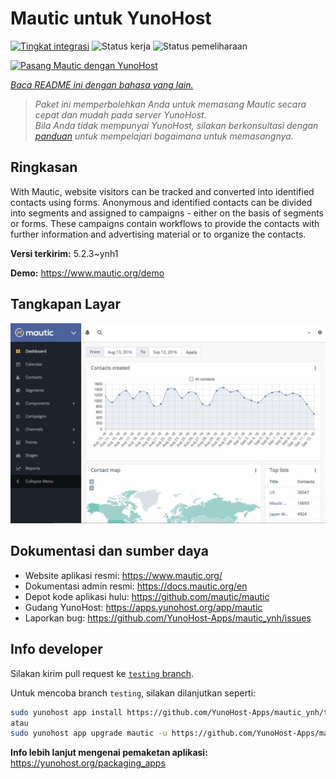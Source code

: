 <!--
N.B.: README ini dibuat secara otomatis oleh <https://github.com/YunoHost/apps/tree/master/tools/readme_generator>
Ini TIDAK boleh diedit dengan tangan.
-->

# Mautic untuk YunoHost

[![Tingkat integrasi](https://apps.yunohost.org/badge/integration/mautic)](https://ci-apps.yunohost.org/ci/apps/mautic/)
![Status kerja](https://apps.yunohost.org/badge/state/mautic)
![Status pemeliharaan](https://apps.yunohost.org/badge/maintained/mautic)

[![Pasang Mautic dengan YunoHost](https://install-app.yunohost.org/install-with-yunohost.svg)](https://install-app.yunohost.org/?app=mautic)

*[Baca README ini dengan bahasa yang lain.](./ALL_README.md)*

> *Paket ini memperbolehkan Anda untuk memasang Mautic secara cepat dan mudah pada server YunoHost.*  
> *Bila Anda tidak mempunyai YunoHost, silakan berkonsultasi dengan [panduan](https://yunohost.org/install) untuk mempelajari bagaimana untuk memasangnya.*

## Ringkasan

With Mautic, website visitors can be tracked and converted into identified contacts using forms. Anonymous and identified contacts can be divided into segments and assigned to campaigns - either on the basis of segments or forms. These campaigns contain workflows to provide the contacts with further information and advertising material or to organize the contacts.


**Versi terkirim:** 5.2.3~ynh1

**Demo:** <https://www.mautic.org/demo>

## Tangkapan Layar

![Tangkapan Layar pada Mautic](./doc/screenshots/mautic-Screenshots.jpg)

## Dokumentasi dan sumber daya

- Website aplikasi resmi: <https://www.mautic.org/>
- Dokumentasi admin resmi: <https://docs.mautic.org/en>
- Depot kode aplikasi hulu: <https://github.com/mautic/mautic>
- Gudang YunoHost: <https://apps.yunohost.org/app/mautic>
- Laporkan bug: <https://github.com/YunoHost-Apps/mautic_ynh/issues>

## Info developer

Silakan kirim pull request ke [`testing` branch](https://github.com/YunoHost-Apps/mautic_ynh/tree/testing).

Untuk mencoba branch `testing`, silakan dilanjutkan seperti:

```bash
sudo yunohost app install https://github.com/YunoHost-Apps/mautic_ynh/tree/testing --debug
atau
sudo yunohost app upgrade mautic -u https://github.com/YunoHost-Apps/mautic_ynh/tree/testing --debug
```

**Info lebih lanjut mengenai pemaketan aplikasi:** <https://yunohost.org/packaging_apps>
